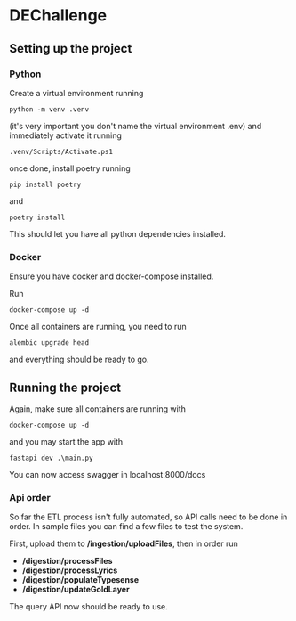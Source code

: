 # DEChallenge

## Setting up the project
### Python
Create a virtual environment running
 
 `python -m venv .venv`
 
  (it's very important you don't name the virtual environment .env) and immediately activate it running
 
 `.venv/Scripts/Activate.ps1`

once done, install poetry running

`pip install poetry`

and

`poetry install`

This should let you have all python dependencies installed.

### Docker
Ensure you have docker and docker-compose installed.

Run

`docker-compose up -d`

Once all containers are running, you need to run 

`alembic upgrade head`

and everything should be ready to go.


## Running the project

Again, make sure all containers are running with

`docker-compose up -d`

and you may start the app with

`fastapi dev .\main.py`

You can now access swagger in localhost:8000/docs

### Api order

So far the ETL process isn't fully automated, so API calls need to be done in order. In sample files you can find a few files to test the system.

First, upload them to **/ingestion/uploadFiles**, then in order run 
- **/digestion/processFiles**
- **/digestion/processLyrics**
- **/digestion/populateTypesense**
- **/digestion/updateGoldLayer**

The query API now should be ready to use.